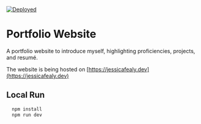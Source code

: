 [![Deployed](https://github.com/JeCFe/jecfe.github.io/actions/workflows/nextjs.yml/badge.svg?branch=main)](https://github.com/JeCFe/jecfe.github.io/actions/workflows/nextjs.yml)
# Portfolio Website

A portfolio website to introduce myself, highlighting proficiencies, projects, and resumé.

The website is being hosted on [https://jessicafealy.dev](https://jessicafealy.dev)

## Local Run
```bash
  npm install
  npm run dev
```

